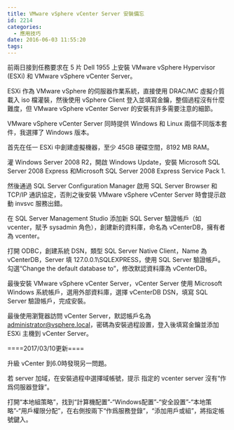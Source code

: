 ```yaml
---
title: VMware vSphere vCenter Server 安裝備忘
id: 2214
categories:
  - 應用技巧
date: 2016-06-03 11:55:20
tags:
---
```


前兩日接到任務要求在 5 片 Dell 1955 上安裝 VMware vSphere Hypervisor (ESXi) 和 VMware vSphere vCenter Server。

ESXi 作為 VMware vSphere 的伺服器作業系統，直接使用 DRAC/MC 虛擬介質載入 iso 檔灌裝，然後使用 vSphere Client 登入並填寫金鑰，整個過程沒有什麼難度，但 VMware vSphere vCenter Server 的安裝有許多需要注意的細節。

<!--more-->

VMware vSphere vCenter Server 同時提供 Windows 和 Linux 兩個不同版本套件，我選擇了 Windows 版本。

首先在任一 ESXi 中創建虛擬機器，至少 45GB 硬碟空間，8192 MB RAM。

灌 Windows Server 2008 R2，開啟 Windows Update，安裝 Microsoft SQL Server 2008 Express 和Microsoft SQL Server 2008 Express Service Pack 1.

然後通過 SQL Server Configuration Manager 啟用 SQL Server Browser 和 TCP/IP 通訊協定，否則之後安裝 VMware vSphere vCenter Server 時會提示啟動 invsvc 服務出錯。

在 SQL Server Management Studio 添加新 SQL Server 驗證帳戶（如 vcenter，賦予 sysadmin 角色），創建新的資料庫，命名為 vCenterDB，擁有者為 vcenter。

打開 ODBC，創建系統 DSN，類型 SQL Server Native Client，Name 為 vCenterDB，Server 填 127.0.0.1\SQLEXPRESS，使用 SQL Server 驗證帳戶。勾選“Change the default database to”，修改默認資料庫為 vCenterDB。

最後安裝 VMware vSphere vCenter Server，vCenter Server 使用 Microsoft Windows 系統帳戶，選用外部資料庫，選擇 vCenterDB DSN，填寫 SQL Server 驗證帳戶，完成安裝。

最後使用瀏覽器訪問 vCenter Server，默認帳戶名為 administrator@vsphere.local，密碼為安裝過程設置，登入後填寫金鑰並添加 ESXi 主機到 vCenter Server。

====2017/03/10更新====

升級 vCenter 到6.0時發現另一問題。

若 server 加域，在安裝過程中選擇域帳號，提示 指定的 vcenter server 沒有“作爲伺服器登錄”。

打開“本地組策略”，找到“計算機配置”-“Windows配置”-“安全設置”-“本地策略”-“用戶權限分配”，在右側按兩下“作爲服務登錄”，“添加用戶或組”，將指定帳號鍵入。
